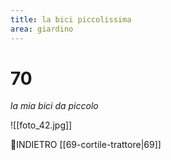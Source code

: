 ```yaml
---
title: la bici piccolissima
area: giardino
---
```

# 70
_la mia bici da piccolo_

![[foto_42.jpg]]

👣INDIETRO [[69-cortile-trattore|69]]

